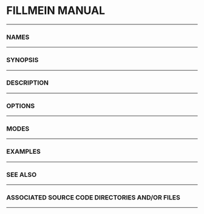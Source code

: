 # FILLMEIN MANUAL #
- - -

### NAMES ###
- - -

### SYNOPSIS ###
- - -


### DESCRIPTION ###
- - -


### OPTIONS ###
- - -


### MODES ###
- - -

### EXAMPLES ###
- - -

### SEE ALSO ###
- - -


### ASSOCIATED SOURCE CODE DIRECTORIES AND/OR FILES ###
- - -

